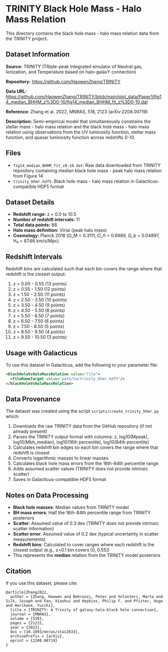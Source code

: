 # TRINITY Black Hole Mass - Halo Mass Relation

This directory contains the black hole mass - halo mass relation data from the TRINITY project.

## Dataset Information

**Source:** TRINITY (TRiple-peak Integrated emulator of Neutral gas, Ionization, and Temperature based on halo-galaxY connection)

**Repository:** https://github.com/HaowenZhang/TRINITY

**Data URL:** https://github.com/HaowenZhang/TRINITY/blob/main/plot_data/Paper1/fig14_median_BHHM_z%3D0-10/fig14_median_BHHM_fit_z%3D0-10.dat

**Reference:** Zhang et al. 2022, MNRAS, 518, 2123 (arXiv:2208.00719)

**Description:** Semi-empirical model that simultaneously constrains the stellar mass - halo mass relation and the black hole mass - halo mass relation using observations from the UV luminosity function, stellar mass function, and quasar luminosity function across redshifts 0-10.

## Files

- `fig14_median_BHHM_fit_z0-10.dat`: Raw data downloaded from TRINITY repository containing median black hole mass - peak halo mass relation from Figure 14
- `trinity_bhmr.hdf5`: Black hole mass - halo mass relation in Galacticus-compatible HDF5 format

## Dataset Details

- **Redshift range:** z = 0.0 to 10.5
- **Number of redshift intervals:** 11
- **Total data points:** 88
- **Halo mass definition:** Virial (peak halo mass)
- **Cosmology:** Planck 2018 (Ω_M = 0.3111, Ω_Λ = 0.6889, Ω_b = 0.04897, H₀ = 67.66 km/s/Mpc)

## Redshift Intervals

Redshift bins are calculated such that each bin covers the range where that redshift is the closest output:

1. z = 0.00 - 0.55 (13 points)
2. z = 0.55 - 1.50 (12 points)
3. z = 1.50 - 2.50 (11 points)
4. z = 2.50 - 3.50 (10 points)
5. z = 3.50 - 4.50 (9 points)
6. z = 4.50 - 5.50 (8 points)
7. z = 5.50 - 6.50 (7 points)
8. z = 6.50 - 7.50 (6 points)
9. z = 7.50 - 8.50 (5 points)
10. z = 8.50 - 9.50 (4 points)
11. z = 9.50 - 10.50 (3 points)

## Usage with Galacticus

To use this dataset in Galacticus, add the following to your parameter file:

```xml
<blackHoleVsHaloMassRelation value="file">
  <fileNameTarget value="path/to/trinity_bhmr.hdf5"/>
</blackHoleVsHaloMassRelation>
```

## Data Provenance

The dataset was created using the script `scripts/create_trinity_bhmr.py` which:
1. Downloads the raw TRINITY data from the GitHub repository (if not already present)
2. Parses the TRINITY output format with columns: z, log10(Mpeak), log10(Mbh_median), log10(16th percentile), log10(84th percentile)
3. Calculates redshift bin edges so each bin covers the range where that redshift is closest
4. Converts logarithmic masses to linear masses
5. Calculates black hole mass errors from the 16th-84th percentile range
6. Adds assumed scatter values (TRINITY does not provide intrinsic scatter)
7. Saves in Galacticus-compatible HDF5 format

## Notes on Data Processing

- **Black hole masses**: Median values from TRINITY model
- **BH mass errors**: Half the 16th-84th percentile range from TRINITY posteriors
- **Scatter**: Assumed value of 0.3 dex (TRINITY does not provide intrinsic scatter information)
- **Scatter error**: Assumed value of 0.2 dex (typical uncertainty in scatter measurements)
- **Redshift bins**: Calculated to cover ranges where each redshift is the closest output (e.g., z=0.1 bin covers [0, 0.55])
- This represents the **median** relation from the TRINITY model posteriors

## Citation

If you use this dataset, please cite:

```
@article{Zhang2022,
  author = {Zhang, Haowen and Behroozi, Peter and Volonteri, Marta and Silk, Joseph and Fan, Xiaohui and Hopkins, Philip F. and Pfister, Hugo and Harikane, Yuichi},
  title = {TRINITY: A Trinity of galaxy-halo-black hole connection},
  journal = {MNRAS},
  volume = {518},
  pages = {2123},
  year = {2022},
  doi = {10.1093/mnras/stac2633},
  archivePrefix = {arXiv},
  eprint = {2208.00719}
}
```

